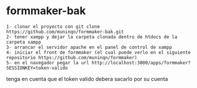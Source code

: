 # formmaker-bak

```
1- clonar el proyecto con git clone https://github.com/muninqn/formmaker-bak.git
2- tener xampp y dejar la carpeta clonada dentro de htdocs de la carpeta xampp
3- arrancar el servidor apache en el panel de control de xampp
4- iniciar el front de formmaker (el cual puede verlo en el siguiente repositorio https://github.com/muninqn/formmaker)
5- en el navegador pegar la url http://localhost:3000/apps/formmaker?SESSIONKEY=token-valido

```

tenga en cuenta que el token valido debera sacarlo por su cuenta
